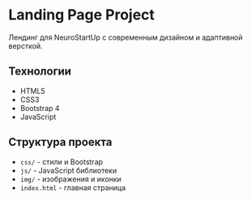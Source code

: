 # Landing Page Project

Лендинг для NeuroStartUp с современным дизайном и адаптивной версткой.

## Технологии
- HTML5
- CSS3
- Bootstrap 4
- JavaScript

## Структура проекта
- `css/` - стили и Bootstrap
- `js/` - JavaScript библиотеки
- `img/` - изображения и иконки
- `index.html` - главная страница 